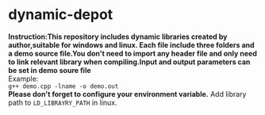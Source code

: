 # dynamic-depot
**Instruction:This repository includes dynamic libraries created by author,suitable for windows and linux.
Each file include three folders and a demo source file.You don't need to import any header file and only 
need to link relevant library when compiling.Input and output parameters can be set in demo soure file**  
Example:  
`g++ demo.cpp -lname -o demo.out`  
**Please don't forget to configure your environment variable.** Add library path to `LD_LIBRAYRY_PATH` in linux.
